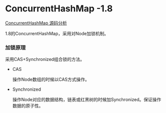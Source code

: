 # ConcurrentHashMap -1.8

[ConcurrentHashMap 源码分析](https://javaguide.cn/java/collection/concurrent-hash-map-source-code.html#_4-get)


1.8的ConcurrentHashMap，采用对Node加锁机制。

### 加锁原理

采用CAS+Synchronized组合锁的方法。

- CAS

  操作Node数组的时候以CAS方式操作。

- Synchronized

  操作Node对应的数据结构，链表或红黑树的时候加Synchronized。保证操作数据的原子性。